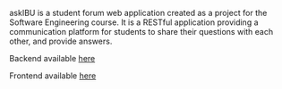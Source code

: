 ﻿askIBU is a student forum web application created as a project for the Software Engineering course. It is a RESTful application providing a communication platform for students to share their questions with each other, and provide answers.

Backend available [here](http://askibu-server.herokuapp.com/)

Frontend available [here](https://askibu.herokuapp.com/)
